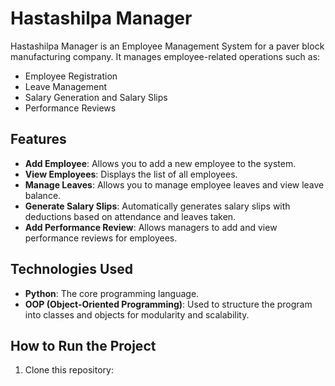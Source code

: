 # Hastashilpa Manager

Hastashilpa Manager is an Employee Management System for a paver block manufacturing company. It manages employee-related operations such as:

- Employee Registration
- Leave Management
- Salary Generation and Salary Slips
- Performance Reviews

## Features

- **Add Employee**: Allows you to add a new employee to the system.
- **View Employees**: Displays the list of all employees.
- **Manage Leaves**: Allows you to manage employee leaves and view leave balance.
- **Generate Salary Slips**: Automatically generates salary slips with deductions based on attendance and leaves taken.
- **Add Performance Review**: Allows managers to add and view performance reviews for employees.

## Technologies Used

- **Python**: The core programming language.
- **OOP (Object-Oriented Programming)**: Used to structure the program into classes and objects for modularity and scalability.

## How to Run the Project

1. Clone this repository:
